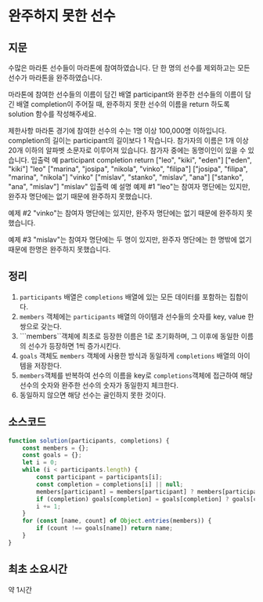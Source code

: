 # 완주하지 못한 선수
## 지문
수많은 마라톤 선수들이 마라톤에 참여하였습니다. 단 한 명의 선수를 제외하고는 모든 선수가 마라톤을 완주하였습니다.

마라톤에 참여한 선수들의 이름이 담긴 배열 participant와 완주한 선수들의 이름이 담긴 배열 completion이 주어질 때, 완주하지 못한 선수의 이름을 return 하도록 solution 함수를 작성해주세요.

제한사항
마라톤 경기에 참여한 선수의 수는 1명 이상 100,000명 이하입니다.
completion의 길이는 participant의 길이보다 1 작습니다.
참가자의 이름은 1개 이상 20개 이하의 알파벳 소문자로 이루어져 있습니다.
참가자 중에는 동명이인이 있을 수 있습니다.
입출력 예
participant	completion	return
["leo", "kiki", "eden"]	["eden", "kiki"]	"leo"
["marina", "josipa", "nikola", "vinko", "filipa"]	["josipa", "filipa", "marina", "nikola"]	"vinko"
["mislav", "stanko", "mislav", "ana"]	["stanko", "ana", "mislav"]	"mislav"
입출력 예 설명
예제 #1
"leo"는 참여자 명단에는 있지만, 완주자 명단에는 없기 때문에 완주하지 못했습니다.

예제 #2
"vinko"는 참여자 명단에는 있지만, 완주자 명단에는 없기 때문에 완주하지 못했습니다.

예제 #3
"mislav"는 참여자 명단에는 두 명이 있지만, 완주자 명단에는 한 명밖에 없기 때문에 한명은 완주하지 못했습니다.
## 정리
1. ```participants``` 배열은 ```completions``` 배열에 있는 모든 데이터를 포함하는 집합이다.
2. ```members``` 객체에는 ```participants``` 배열의 아이템과 선수들의 숫자를 key, value 한 쌍으로 갖는다.
3. ```members``객체에 최초로 등장한 이름은 1로 초기화하며, 그 이후에 동일한 이름의 선수가 등장하면 1씩 증가시킨다.
4. ```goals``` 객체도 ```members``` 객체에 사용한 방식과 동일하게 ```completions``` 배열의 아이템을 저장한다.
5. ```members```객체를 반복하여 선수의 이름을 key로 ```completions```객체에 접근하여 해당 선수의 숫자와 완주한 선수의 숫자가 동일한지 체크한다.
6. 동일하지 않으면 해당 선수는 골인하지 못한 것이다.
## 소스코드
```javascript
function solution(participants, completions) {
    const members = {};
    const goals = {};
    let i = 0;
    while (i < participants.length) {
        const participant = participants[i];
        const completion = completions[i] || null;
        members[participant] = members[participant] ? members[participant] + 1 : 1;
        if (completion) goals[completion] = goals[completion] ? goals[completion] + 1 : 1;
        i += 1;
    }
    for (const [name, count] of Object.entries(members)) {
        if (count !== goals[name]) return name;
    }
}
```
## 최초 소요시간
약 1시간
